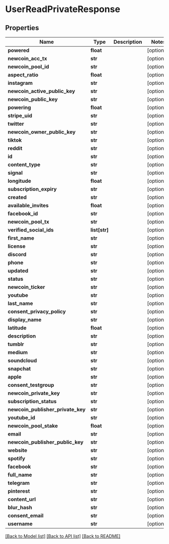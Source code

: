 # UserReadPrivateResponse

## Properties
Name | Type | Description | Notes
------------ | ------------- | ------------- | -------------
**powered** | **float** |  | [optional] 
**newcoin_acc_tx** | **str** |  | [optional] 
**newcoin_pool_id** | **str** |  | [optional] 
**aspect_ratio** | **float** |  | [optional] 
**instagram** | **str** |  | [optional] 
**newcoin_active_public_key** | **str** |  | [optional] 
**newcoin_public_key** | **str** |  | [optional] 
**powering** | **float** |  | [optional] 
**stripe_uid** | **str** |  | [optional] 
**twitter** | **str** |  | [optional] 
**newcoin_owner_public_key** | **str** |  | [optional] 
**tiktok** | **str** |  | [optional] 
**reddit** | **str** |  | [optional] 
**id** | **str** |  | [optional] 
**content_type** | **str** |  | [optional] 
**signal** | **str** |  | [optional] 
**longitude** | **float** |  | [optional] 
**subscription_expiry** | **str** |  | [optional] 
**created** | **str** |  | [optional] 
**available_invites** | **float** |  | [optional] 
**facebook_id** | **str** |  | [optional] 
**newcoin_pool_tx** | **str** |  | [optional] 
**verified_social_ids** | **list[str]** |  | [optional] 
**first_name** | **str** |  | [optional] 
**license** | **str** |  | [optional] 
**discord** | **str** |  | [optional] 
**phone** | **str** |  | [optional] 
**updated** | **str** |  | [optional] 
**status** | **str** |  | [optional] 
**newcoin_ticker** | **str** |  | [optional] 
**youtube** | **str** |  | [optional] 
**last_name** | **str** |  | [optional] 
**consent_privacy_policy** | **str** |  | [optional] 
**display_name** | **str** |  | [optional] 
**latitude** | **float** |  | [optional] 
**description** | **str** |  | [optional] 
**tumblr** | **str** |  | [optional] 
**medium** | **str** |  | [optional] 
**soundcloud** | **str** |  | [optional] 
**snapchat** | **str** |  | [optional] 
**apple** | **str** |  | [optional] 
**consent_testgroup** | **str** |  | [optional] 
**newcoin_private_key** | **str** |  | [optional] 
**subscription_status** | **str** |  | [optional] 
**newcoin_publisher_private_key** | **str** |  | [optional] 
**youtube_id** | **str** |  | [optional] 
**newcoin_pool_stake** | **float** |  | [optional] 
**email** | **str** |  | [optional] 
**newcoin_publisher_public_key** | **str** |  | [optional] 
**website** | **str** |  | [optional] 
**spotify** | **str** |  | [optional] 
**facebook** | **str** |  | [optional] 
**full_name** | **str** |  | [optional] 
**telegram** | **str** |  | [optional] 
**pinterest** | **str** |  | [optional] 
**content_url** | **str** |  | [optional] 
**blur_hash** | **str** |  | [optional] 
**consent_email** | **str** |  | [optional] 
**username** | **str** |  | [optional] 

[[Back to Model list]](../README.md#documentation-for-models) [[Back to API list]](../README.md#documentation-for-api-endpoints) [[Back to README]](../README.md)


